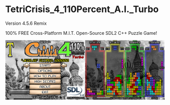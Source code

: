 # TetriCrisis_4_110Percent_A.I._Turbo

Version 4.5.6 Remix

100% FREE Cross-Platform M.I.T. Open-Source SDL2 C++ Puzzle Game!

![Screenshot](TC4T-Promo-01.png)
